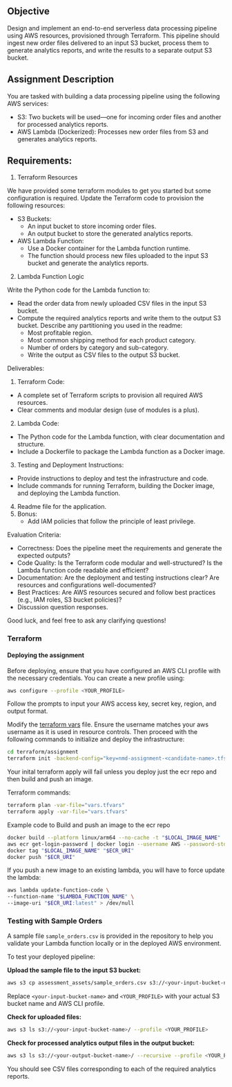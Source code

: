 ## Objective
Design and implement an end-to-end serverless data processing pipeline using AWS resources, provisioned through Terraform. This pipeline should ingest new order files delivered to an input S3 bucket, process them to generate analytics reports, and write the results to a separate output S3 bucket. 

## Assignment Description

You are tasked with building a data processing pipeline using the following AWS services:

* S3: Two buckets will be used—one for incoming order files and another for processed analytics reports.
* AWS Lambda (Dockerized): Processes new order files from S3 and generates analytics reports.


## Requirements:

1. Terraform Resources

We have provided some terraform modules to get you started but some configuration is required. Update the Terraform code to provision the following resources:

* S3 Buckets:
  * An input bucket to store incoming order files.
  * An output bucket to store the generated analytics reports.
* AWS Lambda Function:
  * Use a Docker container for the Lambda function runtime.
  * The function should process new files uploaded to the input S3 bucket and generate the analytics reports.

2. Lambda Function Logic

Write the Python code for the Lambda function to:

* Read the order data from newly uploaded CSV files in the input S3 bucket.
* Compute the required analytics reports and write them to the output S3 bucket. Describe any partitioning you used in the readme:
  * Most profitable region.
  * Most common shipping method for each product category.
  * Number of orders by category and sub-category.
  * Write the output as CSV files to the output S3 bucket.


Deliverables:

1.	Terraform Code:
  * A complete set of Terraform scripts to provision all required AWS resources.
  * Clear comments and modular design (use of modules is a plus).
2.	Lambda Code:
  * The Python code for the Lambda function, with clear documentation and structure.
  * Include a Dockerfile to package the Lambda function as a Docker image.
3.	Testing and Deployment Instructions:
  * Provide instructions to deploy and test the infrastructure and code.
  * Include commands for running Terraform, building the Docker image, and deploying the Lambda function.
4.  Readme file for the application.
5.	Bonus:
    * Add IAM policies that follow the principle of least privilege.

Evaluation Criteria:

* Correctness: Does the pipeline meet the requirements and generate the expected outputs?
* Code Quality: Is the Terraform code modular and well-structured? Is the Lambda function code readable and efficient?
* Documentation: Are the deployment and testing instructions clear? Are resources and configurations well-documented?
* Best Practices: Are AWS resources secured and follow best practices (e.g., IAM roles, S3 bucket policies)?
* Discussion question responses.

Good luck, and feel free to ask any clarifying questions!

### Terraform

#### Deploying the assignment

Before deploying, ensure that you have configured an AWS CLI profile with the necessary credentials. You can create a new profile using:

```sh
aws configure --profile <YOUR_PROFILE>
```

Follow the prompts to input your AWS access key, secret key, region, and output format.

Modify the [terraform vars](terraform/assignment/vars.tfvars) file. Ensure the username matches your aws username as it is used in resource controls. 
Then proceed with the following commands to initialize and deploy the infrastructure:

```sh
cd terraform/assignment
terraform init -backend-config="key=nmd-assignment-<candidate-name>.tfstate"
```

Your inital terraform apply will fail unless you deploy just the ecr repo and then build and push an image.

Terraform commands:
```sh
terraform plan -var-file="vars.tfvars"
terraform apply -var-file="vars.tfvars"
```

Example code to Build and push an image to the ecr repo
```sh
docker build --platform linux/arm64 --no-cache -t "$LOCAL_IMAGE_NAME" ./app
aws ecr get-login-password | docker login --username AWS --password-stdin "$AWS_ACCOUNT_ID.dkr.ecr.$REGION.amazonaws.com"
docker tag "$LOCAL_IMAGE_NAME" "$ECR_URI"
docker push "$ECR_URI"
```

If you push a new image to an existing lambda, you will have to force update the lambda:
```sh
aws lambda update-function-code \
--function-name "$LAMBDA_FUNCTION_NAME" \
--image-uri "$ECR_URI:latest" > /dev/null
```

### Testing with Sample Orders

A sample file `sample_orders.csv` is provided in the repository to help you validate your Lambda function locally or in the deployed AWS environment.

To test your deployed pipeline:

**Upload the sample file to the input S3 bucket:**

```sh
aws s3 cp assessment_assets/sample_orders.csv s3://<your-input-bucket-name>/ --profile <YOUR_PROFILE>
```

Replace `<your-input-bucket-name>` and `<YOUR_PROFILE>` with your actual S3 bucket name and AWS CLI profile.

**Check for uploaded files:**

```sh
aws s3 ls s3://<your-input-bucket-name>/ --profile <YOUR_PROFILE>
```

**Check for processed analytics output files in the output bucket:**

```sh
aws s3 ls s3://<your-output-bucket-name>/ --recursive --profile <YOUR_PROFILE>
```

You should see CSV files corresponding to each of the required analytics reports.
